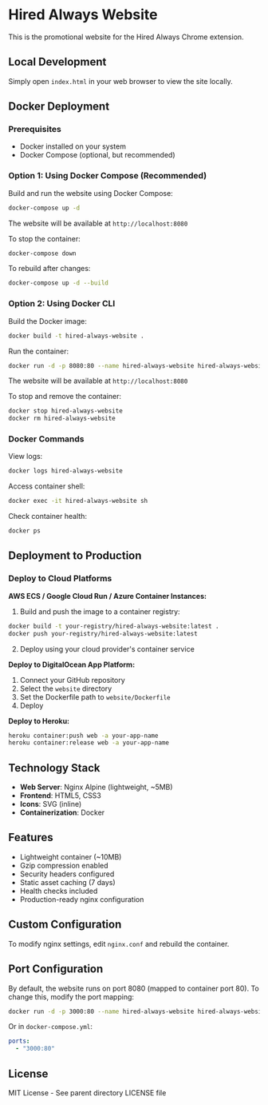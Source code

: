 # Hired Always Website

This is the promotional website for the Hired Always Chrome extension.

## Local Development

Simply open `index.html` in your web browser to view the site locally.

## Docker Deployment

### Prerequisites

- Docker installed on your system
- Docker Compose (optional, but recommended)

### Option 1: Using Docker Compose (Recommended)

Build and run the website using Docker Compose:

```bash
docker-compose up -d
```

The website will be available at `http://localhost:8080`

To stop the container:

```bash
docker-compose down
```

To rebuild after changes:

```bash
docker-compose up -d --build
```

### Option 2: Using Docker CLI

Build the Docker image:

```bash
docker build -t hired-always-website .
```

Run the container:

```bash
docker run -d -p 8080:80 --name hired-always-website hired-always-website
```

The website will be available at `http://localhost:8080`

To stop and remove the container:

```bash
docker stop hired-always-website
docker rm hired-always-website
```

### Docker Commands

View logs:
```bash
docker logs hired-always-website
```

Access container shell:
```bash
docker exec -it hired-always-website sh
```

Check container health:
```bash
docker ps
```

## Deployment to Production

### Deploy to Cloud Platforms

**AWS ECS / Google Cloud Run / Azure Container Instances:**

1. Build and push the image to a container registry:
```bash
docker build -t your-registry/hired-always-website:latest .
docker push your-registry/hired-always-website:latest
```

2. Deploy using your cloud provider's container service

**Deploy to DigitalOcean App Platform:**

1. Connect your GitHub repository
2. Select the `website` directory
3. Set the Dockerfile path to `website/Dockerfile`
4. Deploy

**Deploy to Heroku:**

```bash
heroku container:push web -a your-app-name
heroku container:release web -a your-app-name
```

## Technology Stack

- **Web Server**: Nginx Alpine (lightweight, ~5MB)
- **Frontend**: HTML5, CSS3
- **Icons**: SVG (inline)
- **Containerization**: Docker

## Features

- Lightweight container (~10MB)
- Gzip compression enabled
- Security headers configured
- Static asset caching (7 days)
- Health checks included
- Production-ready nginx configuration

## Custom Configuration

To modify nginx settings, edit `nginx.conf` and rebuild the container.

## Port Configuration

By default, the website runs on port 8080 (mapped to container port 80). To change this, modify the port mapping:

```bash
docker run -d -p 3000:80 --name hired-always-website hired-always-website
```

Or in `docker-compose.yml`:
```yaml
ports:
  - "3000:80"
```

## License

MIT License - See parent directory LICENSE file
